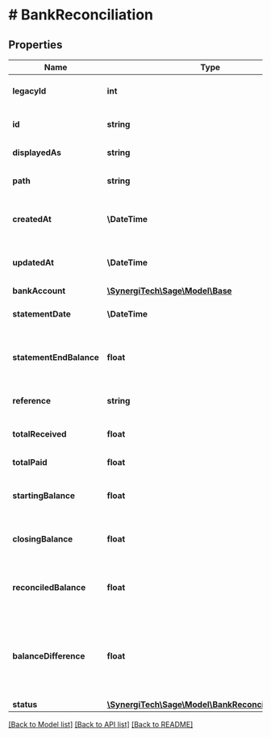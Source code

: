 # # BankReconciliation

## Properties

Name | Type | Description | Notes
------------ | ------------- | ------------- | -------------
**legacyId** | **int** | The legacy ID for the item | [optional]
**id** | **string** | The unique identifier for the item | [optional]
**displayedAs** | **string** | The name of the resource | [optional]
**path** | **string** | The API path for the resource | [optional]
**createdAt** | **\DateTime** | The datetime when the item was created | [optional]
**updatedAt** | **\DateTime** | The datetime when the item was last updated | [optional]
**bankAccount** | [**\SynergiTech\Sage\Model\Base**](Base.md) |  | [optional]
**statementDate** | **\DateTime** | The date of the bank reconciliation | [optional]
**statementEndBalance** | **float** | The statement end balance for the reconciliation | [optional]
**reference** | **string** | A reference for the bank reconciliation | [optional]
**totalReceived** | **float** | The total amount received | [optional]
**totalPaid** | **float** | The total amount paid | [optional]
**startingBalance** | **float** | The starting balance of the bank reconciliation | [optional]
**closingBalance** | **float** | The closing balance of the bank reconciliation | [optional]
**reconciledBalance** | **float** | The reconciled balance of the bank reconciliation | [optional]
**balanceDifference** | **float** | The difference between the statement end balance and the reconciled balance | [optional]
**status** | [**\SynergiTech\Sage\Model\BankReconciliationStatus**](BankReconciliationStatus.md) |  | [optional]

[[Back to Model list]](../../README.md#models) [[Back to API list]](../../README.md#endpoints) [[Back to README]](../../README.md)

